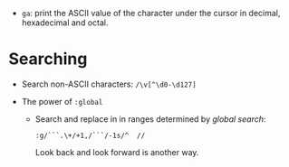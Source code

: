 - `ga`: print the ASCII value of the character under the cursor in decimal,
  hexadecimal and octal.

# Searching

- Search non-ASCII characters: `/\v[^\d0-\d127]`

- The power of `:global`

  + Search and replace in in ranges determined by *global search*:

    ````vim
    :g/```.\+/+1,/```/-1s/^  //
    ````
    Look back and look forward is another way.

